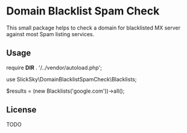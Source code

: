 # Domain Blacklist Spam Check

This small package helps to check a domain for blacklisted MX server against most Spam listing services.

## Usage

require __DIR__ . '/../vendor/autoload.php';

use SlickSky\DomainBlacklistSpamCheck\Blacklists;

$results = (new Blacklists('google.com'))->all();

## License

TODO
